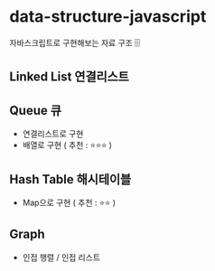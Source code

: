 # data-structure-javascript

자바스크립트로 구현해보는 자료 구조 🗄

## Linked List 연결리스트

## Queue 큐

- 연결리스트로 구현
- 배열로 구현 ( 추천 : ⭐️⭐️⭐️ )

## Hash Table 해시테이블

- Map으로 구현 ( 추천 : ⭐️⭐️ )

## Graph

- 인접 행렬 / 인접 리스트
